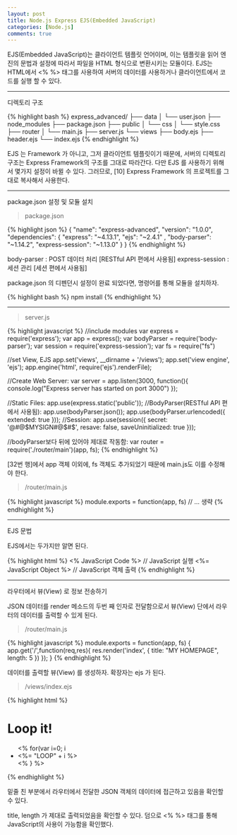```yaml
---
layout: post
title: Node.js Express EJS(Embedded JavaScript)
categories: [Node.js]
comments: true
---
```


EJS(Embedded JavaScript)는 클라이언트 템플릿 언어이며, 이는 템플릿을 읽어 엔진의 문법과 설정에 따라서 파일을 HTML 형식으로 변환시키는 모듈이다.
EJS는 HTML에서 <% %> 태그를 사용하여 서버의 데이터를 사용하거나 클라이언트에서 코드를 실행 할 수 있다.

--------------

디렉토리 구조

{% highlight bash %}
express_advanced/
├── data
│   └── user.json
├── node_modules
├── package.json
├── public
│   └── css
│       └── style.css
├── router
│   └── main.js
├── server.js
└── views
    ├── body.ejs
    ├── header.ejs
    └── index.ejs
{% endhighlight %}

EJS 는 Framework 가 아니고, 그저 클라이언트 템플릿이기 때문에, 서버의 디렉토리 구조는 Express Framework의 구조를 그대로 따라간다. 다만 EJS 를 사용하기 위해서 몇가지 설정이 바뀔 수 있다.
그러므로, [10] Express Framework 의 프로젝트를 그대로 복사해서 사용한다.

--------------------------

package.json 설정 및 모듈 설치

>package.json

{% highlight json %}
{
  "name": "express-advanced",
  "version": "1.0.0",
  "dependencies":
  {
    "express": "~4.13.1",
    "ejs": "~2.4.1"    ,
    "body-parser": "~1.14.2",
    "express-session": "~1.13.0"
  }
}
{% endhighlight %}

body-parser : POST 데이터 처리 [RESTful API 편에서 사용됨]
express-session : 세션 관리 [세션 편에서 사용됨]

package.json 의 디펜던시 설정이 완료 되었다면, 명령어를 통해 모듈을 설치하자.

{% highlight bash %}
npm install
{% endhighlight %}

---------------

>server.js

{% highlight javascript %}
//include modules
var express = require('express');
var app = express();
var bodyParser = require('body-parser');
var session = require('express-session');
var fs = require("fs")
 
//set View, EJS
app.set('views', __dirname + '/views');
app.set('view engine', 'ejs');
app.engine('html', require('ejs').renderFile);
 
//Create Web Server:
var server = app.listen(3000, function(){
 console.log("Express server has started on port 3000")
});
 
//Static Files:
app.use(express.static('public'));
//BodyParser(RESTful API 편에서 사용됨):
app.use(bodyParser.json());
app.use(bodyParser.urlencoded({ extended: true }));
//Session:
app.use(session({
 secret: '@#@$MYSIGN#@$#$',
 resave: false,
 saveUninitialized: true
}));
 
 
//bodyParser보다 뒤에 있어야 제대로 작동함:
var router = require('./router/main')(app, fs);
{% endhighlight %}

[32번 행]에서 app 객체 이외에, fs 객체도 추가되었기 때문에 main.js도 이를 수정해야 한다.

>/router/main.js

{% highlight javascript %}
module.exports = function(app, fs)
// ... 생략
{% endhighlight %}

-----------------------

EJS 문법

EJS에서는 두가지만 알면 된다.

{% highlight html %}
<% JavaScript Code %> // JavaScript 실행
<%= JavaScript Object %> // JavaScript 객체 출력
{% endhighlight %}

---------------------

라우터에서 뷰(View) 로 정보 전송하기

JSON 데이터를 render 메소드의 두번 째 인자로 전달함으로서 뷰(View) 단에서 라우터의 데이터를 출력할 수 있게 된다.
>/router/main.js

{% highlight javascript %}
module.exports = function(app, fs)
{
     app.get('/',function(req,res){
         res.render('index', {
             title: "MY HOMEPAGE",
             length: 5
         })
     });
}
{% endhighlight %}

데이터를 출력할 뷰(View) 를 생성하자. 확장자는 ejs 가 된다.
>/views/index.ejs

{% highlight html %}
<html>
  <head>
  <title><%= title %></title>
    <link rel="stylesheet" type="text/css" href="css/style.css">
  </head>
  <body>
    <h1>Loop it!</h1>
    <ul>
        <% for(var i=0; i<length; i++){ %>
            <li>
                <%= "LOOP" + i %>
            </li>
        <% } %>
    </ul>
  </body>
</html>
{% endhighlight %}

밑줄 친 부분에서 라우터에서 전달한 JSON 객체의 데이터에 접근하고 있음을 확인할 수 있다.

title, length 가 제대로 출력되었음을 확인할 수 있다.
덤으로 <% %> 태그를 통해 JavaScript의 사용이 가능함을 확인했다.